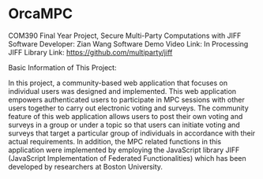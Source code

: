 # OrcaMPC
COM390 Final Year Project, Secure Multi-Party Computations with JIFF
Software Developer: Zian Wang
Software Demo Video Link: In Processing
JIFF Library Link: https://github.com/multiparty/jiff

Basic Information of This Project:

In this project, a community-based web application that focuses on individual users 
was designed and implemented. This web application empowers authenticated users to 
participate in MPC sessions with other users together to carry out electronic voting and 
surveys. The community feature of this web application allows users to post their own 
voting and surveys in a group or under a topic so that users can initiate voting and
surveys that target a particular group of individuals in accordance with their actual 
requirements. In addition, the MPC related functions in this application were 
implemented by employing the JavaScript library JIFF (JavaScript Implementation of 
Federated Functionalities) which has been developed by researchers at Boston 
University.
